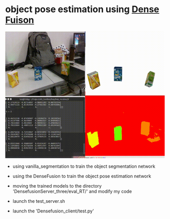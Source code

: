# object pose estimation using [Dense Fuison](https://github.com/j96w/DenseFusion)

<img src="./doc/obj_three.gif" height="400" width="" >

* using vanilla_segmentation to train the object segmentation network

* using the DenseFusion to train the object pose estimation network

* moving the trained models to the directory 'DensefusionServer_three/eval_RT/'  and modify  my code

* launch the test_server.sh

* launch the 'Densefusion_client/test.py'